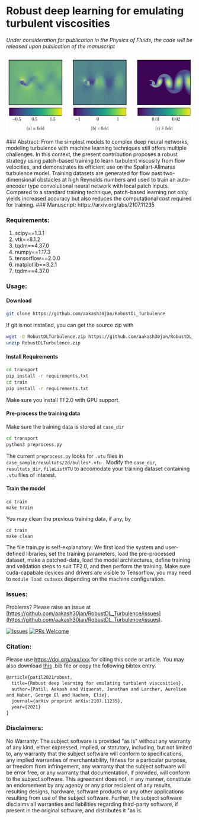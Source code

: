 # Robust deep learning for emulating turbulent viscosities 
_Under consideration for publication in the Physics of Fluids, the code will be released upon publication of the manuscript_
###
<p align="center">
  <img width="600" height="200" alt="datavisu" src="case_sample/banner_pof_1.png">
</p>
### Abstract:
From the simplest models to complex deep neural networks, modeling turbulence with machine learning techniques still offers multiple challenges. In this context, the present contribution proposes a robust strategy using patch-based training to learn turbulent viscosity from flow velocities, and demonstrates its efficient use on the Spallart-Allmaras turbulence model. Training datasets are generated for flow past two-dimensional obstacles at high Reynolds numbers and used to train an auto-encoder type convolutional neural network with local patch inputs. Compared to a standard training technique, patch-based learning not only yields increased accuracy but also reduces the computational cost required for training.
### Manuscript: https://arxiv.org/abs/2107.11235

### Requirements:
1. scipy==1.3.1
2. vtk==8.1.2
3. tqdm==4.37.0
4. numpy==1.17.3
5. tensorflow==2.0.0
6. matplotlib==3.2.1
7. tqdm==4.37.0

### Usage:
#### Download
```bash
git clone https://github.com/aakash30jan/RobustDL_Turbulence
```
If git is not installed, you can get the source zip with
```bash
wget -O RobustDLTurbulence.zip https://github.com/aakash30jan/RobustDL_Turbulence/archive/refs/heads/main.zip 
unzip RobustDLTurbulence.zip
```

#### Install Requirements
```bash
cd transport
pip install -r requirements.txt
cd train
pip install -r requirements.txt
```
Make sure you install TF2.0 with GPU support.  

#### Pre-process the training data
Make sure the training data is stored at `case_dir`  
```bash
cd transport
python3 preprocess.py
```
The current `preprocess.py` looks for `.vtu` files in `case_sample/resultats/2d/bulles*.vtu` . Modify the `case_dir`, `resultats_dir`, `fileListVTU` to accomodate your training dataset containing `.vtu` files of interest. 

#### Train the model
```console
cd train
make train
```
You may clean the previous training data, if any, by 
```console
cd train
make clean
```
The file train.py is self-explanatory: We first load the system and user-defined libraries, set the training parameters, load the pre-processed dataset, make a patched-data, load the model architectures, define training and validation steps to suit TF2.0, and then perform the training. Make sure cuda-capabale devices and drivers are visible to Tensorflow, you may need to `module load cudaxxx` depending on the machine configuration. 

### Issues:
Problems? Please raise an issue at [https://github.com/aakash30jan/RobustDL_Turbulence/issues](https://github.com/aakash30jan/RobustDL_Turbulence/issues).

[![Issues](https://img.shields.io/github/issues/RobustDL_Turbulence/issues)](#pydispo)  [![PRs Welcome](https://img.shields.io/badge/PRs-welcome-brightgreen.svg?style=flat-square)](#pydispo)

### Citation:
Please use https://doi.org/xxx/xxx for citing this code or article. You may also download [this](https://scholar.googleusercontent.com/scholar.bib?q=info:_D9NJ40fE7QJ:scholar.google.com/&output=citation&scisdr=CgXM4NgCEPTclLJb0ls:AAGBfm0AAAAAYVxeylvjonDP1ZKvaZrHqCMZqLsx1-eV&scisig=AAGBfm0AAAAAYVxeys2GRvAnuUS7aMi31HIh1dtJMx5n&scisf=4&ct=citation&cd=-1&hl=en) .bib file or copy the following bibtex entry. 
```
@article{patil2021robust,
  title={Robust deep learning for emulating turbulent viscosities},
  author={Patil, Aakash and Viquerat, Jonathan and Larcher, Aurelien and Haber, George El and Hachem, Elie},
  journal={arXiv preprint arXiv:2107.11235},
  year={2021}
}
```

### Disclaimers:
No Warranty:  The subject software is provided "as is" without any warranty of any kind, either expressed, implied, or statutory, including, but not limited to, any warranty that the subject software will conform to specifications, any implied warranties of merchantability, fitness for a particular purpose, or freedom from infringement, any warranty that the subject software will be error free, or any warranty that documentation, if provided, will conform to the subject software. This agreement does not, in any manner, constitute an endorsement by any agency or any prior recipient of any results, resulting designs, hardware, software products or any other applications resulting from use of the subject software. Further, the subject software  disclaims all warranties and liabilities regarding third-party software, if present in the original software, and distributes it "as is.


